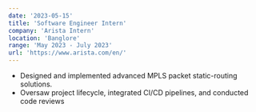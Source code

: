 ```yaml
---
date: '2023-05-15'
title: 'Software Engineer Intern'
company: 'Arista Intern'
location: 'Banglore'
range: 'May 2023 - July 2023'
url: 'https://www.arista.com/en/'
---
```


- Designed and implemented advanced MPLS packet static-routing solutions. 
- Oversaw project lifecycle, integrated CI/CD pipelines, and conducted code reviews
